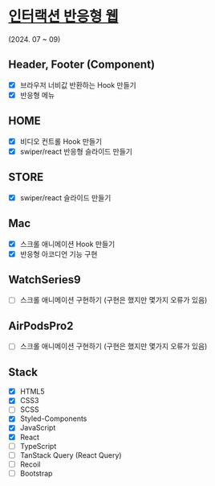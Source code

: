 # [인터랙션 반응형 웹](https://clonecoding-by-react.vercel.app/)
(2024. 07 ~ 09)

## Header, Footer (Component)
- [x] 브라우저 너비값 반환하는 Hook 만들기
- [x] 반응형 메뉴

## HOME
- [x] 비디오 컨트롤 Hook 만들기
- [x] swiper/react 반응형 슬라이드 만들기

## STORE
- [x] swiper/react 슬라이드 만들기

## Mac
- [x] 스크롤 애니메이션 Hook 만들기
- [x] 반응형 아코디언 기능 구현

## WatchSeries9
- [ ] 스크롤 애니메이션 구현하기 (구현은 했지만 몇가지 오류가 있음)

## AirPodsPro2
- [ ] 스크롤 애니메이션 구현하기 (구현은 했지만 몇가지 오류가 있음)

## Stack
- [x] HTML5
- [x] CSS3
- [ ] SCSS
- [x] Styled-Components
- [x] JavaScript
- [x] React
- [ ] TypeScript
- [ ] TanStack Query (React Query)
- [ ] Recoil
- [ ] Bootstrap
